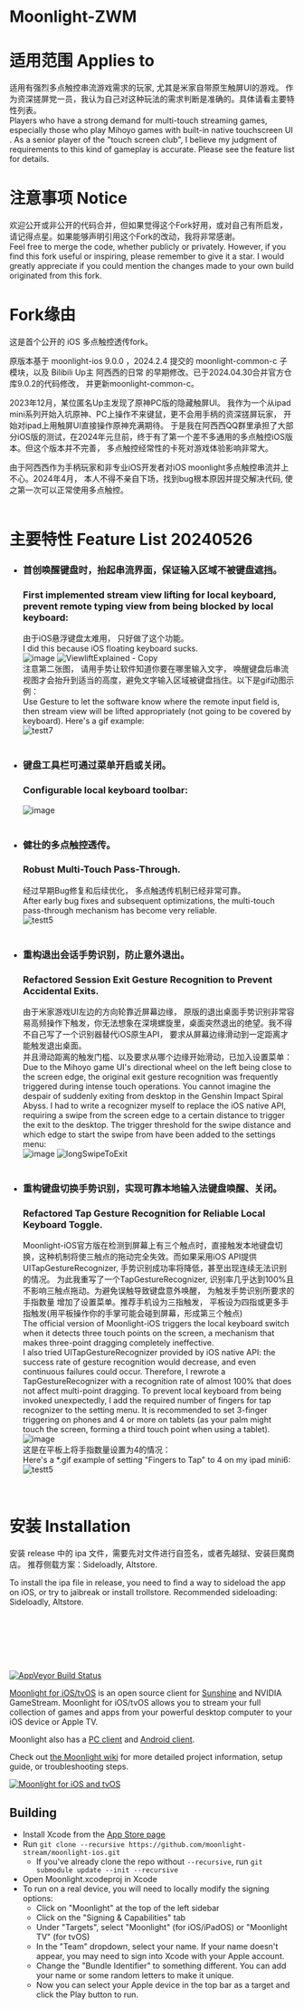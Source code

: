 # Moonlight-ZWM

# 适用范围 Applies to

适用有强烈多点触控串流游戏需求的玩家, 尤其是米家自带原生触屏UI的游戏。 作为资深搓屏党一员，我认为自己对这种玩法的需求判断是准确的。具体请看主要特性列表。 <br>
Players who have a strong demand for multi-touch streaming games, especially those who play Mihoyo games with built-in native touchscreen UI . As a senior player of the "touch screen club", I believe my judgment of  requirements to this kind of gameplay is accurate. Please see the feature list for details.
 <br>

# 注意事项 Notice
欢迎公开或非公开的代码合并，但如果觉得这个Fork好用，或对自己有所启发， 请记得点星。如果能够声明引用这个Fork的改动，我将非常感谢。<br>
Feel free to merge the code, whether publicly or privately. However, if you find this fork useful or inspiring, please remember to give it a star. I would greatly appreciate if you could mention the changes made to your own build originated from this fork.
 <br>

# Fork缘由

这是首个公开的 iOS 多点触控透传fork。

原版本基于 moonlight-ios 9.0.0 ，2024.2.4 提交的 moonlight-common-c 子模块，以及 Bilibili Up主 阿西西的日常 的早期修改。已于2024.04.30合并官方仓库9.0.2的代码修改， 并更新moonlight-common-c。 

2023年12月，某位匿名Up主发现了原神PC版的隐藏触屏UI。 我作为一个从ipad mini系列开始入坑原神、PC上操作不来键鼠，更不会用手柄的资深搓屏玩家， 开始对ipad上用触屏UI直接操作原神充满期待。
于是我在阿西西QQ群里承担了大部分iOS版的测试，在2024年元旦前，终于有了第一个差不多通用的多点触控iOS版本。但这个版本并不完善， 多点触控经常性的卡死对游戏体验影响非常大。

由于阿西西作为手柄玩家和非专业iOS开发者对iOS moonlight多点触控串流并上不心。2024年4月， 本人不得不亲自下场，找到bug根本原因并提交解决代码, 使之第一次可以正常使用多点触控。
<br>
<br>

# 主要特性 Feature List 20240526

- ### 首创唤醒键盘时，抬起串流界面，保证输入区域不被键盘遮挡。
  ### First implemented stream view lifting for local keyboard, prevent remote typing view from being blocked by local keyboard:
  由于iOS悬浮键盘太难用， 只好做了这个功能。<br>
  I did this because iOS floating keyboard sucks.<br>
  ![image](https://github.com/TrueZhuangJia/moonlight-ios-NativeMultiTouchPassthrough/assets/78474576/e1ac15d4-b4ef-4abd-9d25-13159a9ff4d4)
  ![ViewliftExplained - Copy](https://github.com/TrueZhuangJia/moonlight-ios-NativeMultiTouchPassthrough/assets/78474576/54ecd367-3ebb-43a1-95bb-358e3a9ccc54)
  <br> 注意第二张图， 请用手势让软件知道你要在哪里输入文字， 唤醒键盘后串流视图才会抬升到适当的高度，避免文字输入区域被键盘挡住。以下是gif动图示例： <br> Use Gesture to let the software know where the remote input field is, then stream view will be lifted appropriately (not going to be covered by keyboard). Here's a gif example: <br>
  ![testt7](https://github.com/TrueZhuangJia/moonlight-ios-NativeMultiTouchPassthrough/assets/78474576/6230c225-1296-4be0-b64d-8980fce649c3)
   <br><br>


- ### 键盘工具栏可通过菜单开启或关闭。
  ### Configurable local keyboard toolbar:
  ![image](https://github.com/TrueZhuangJia/moonlight-ios-NativeMultiTouchPassthrough/assets/78474576/88a2eca7-dbbc-46c8-a60e-065a7f44b9fa)
   <br><br>

 
- ### 健壮的多点触控透传。
  ### Robust Multi-Touch Pass-Through.
   经过早期Bug修复和后续优化， 多点触透传机制已经非常可靠。
   <br>After early bug fixes and subsequent optimizations, the multi-touch pass-through mechanism has become very reliable.<br>
![testt5](https://github.com/TrueZhuangJia/moonlight-ios-NativeMultiTouchPassthrough/assets/78474576/46af86e8-ef69-4923-a36b-0a7b54856b22)
   <br><br>



- ### 重构退出会话手势识别，防止意外退出。
  ### Refactored Session Exit Gesture Recognition to Prevent Accidental Exits.
   由于米家游戏UI左边的方向轮靠近屏幕边缘， 原版的退出桌面手势识别非常容易高频操作下触发，你无法想象在深境螺旋里，桌面突然退出的绝望。我不得不自己写了一个识别器替代iOS原生API， 要求从屏幕边缘滑动到一定距离才能触发退出桌面。<br>
   并且滑动距离的触发门槛、以及要求从哪个边缘开始滑动，已加入设置菜单：
   <br> Due to the Mihoyo game UI's directional wheel on the left being close to the screen edge, the original exit gesture recognition was frequently triggered during intense touch operations. You cannot imagine the despair of suddenly exiting from desktop in the Genshin Impact Spiral Abyss. I had to write a recognizer myself to replace the iOS native API, requiring a swipe from the screen edge to a certain distance to trigger the exit to the desktop. The trigger threshold for the swipe distance and which edge to start the swipe from have been added to the settings menu: <br>
![image](https://github.com/TrueZhuangJia/moonlight-ios-NativeMultiTouchPassthrough/assets/78474576/b2fec7b0-c82a-4bca-aec2-0620f5185b2e)
![longSwipeToExit](https://github.com/TrueZhuangJia/moonlight-ios-NativeMultiTouchPassthrough/assets/78474576/a177b3e6-9b28-4274-b1b9-e4011a8caf86)
   <br><br>



- ### 重构键盘切换手势识别，实现可靠本地输入法键盘唤醒、关闭。
  ### Refactored Tap Gesture Recognition for Reliable Local Keyboard Toggle.
   Moonlight-iOS官方版在检测到屏幕上有三个触点时，直接触发本地键盘切换，这种机制将使三触点的拖动完全失效。而如果采用iOS API提供UITapGestureRecognizer, 手势识别成功率将降低，甚至出现连续无法识别的情况。
   为此我重写了一个TapGestureRecognizer, 识别率几乎达到100%且不影响三触点拖动。为避免误触导致键盘意外唤醒， 为触发手势识别所要求的手指数量 增加了设置菜单。推荐手机设为三指触发， 平板设为四指或更多手指触发(用平板操作你的手掌可能会碰到屏幕，形成第三个触点)
   <br>
   The official version of Moonlight-iOS triggers the local keyboard switch when it detects three touch points on the screen, a mechanism that makes three-point dragging completely ineffective. <br> I also tried  UITapGestureRecognizer provided by iOS native API: the success rate of gesture recognition would decrease, and even continuous failures could occur. Therefore, I rewrote a TapGestureRecognizer with a recognition rate of almost 100% that does not affect multi-point dragging.
   To prevent local keyboard from being invoked unexpectedly, I add the required number of fingers for tap recognizer to the setting menu. It is recommended to set 3-finger triggering on phones and 4 or more on tablets (as your palm might touch the screen, forming a third touch point when using a tablet).
   ![image](https://github.com/TrueZhuangJia/moonlight-ios-NativeMultiTouchPassthrough/assets/78474576/6d62fa86-5f89-42e2-8504-456bef04ba4c)
   <br> 这是在平板上将手指数量设置为4的情况：
   <br>Here's a *.gif example of setting "Fingers to Tap" to 4 on my ipad mini6: <br>
   ![testt5](https://github.com/TrueZhuangJia/moonlight-ios-NativeMultiTouchPassthrough/assets/78474576/747854af-d2aa-467c-9c94-eb07bdf52868)
<br>

# 安装 Installation

安装 release 中的 ipa 文件，需要先对文件进行自签名，或者先越狱、安装巨魔商店。 
推荐侧载方案：Sideloadly, Altstore.

To install the ipa file in release, you need to find a way to sideload the app on iOS, or try to jaibreak or install trollstore.
Recommended sideloading: Sideloadly, Altstore.




<br><br><br><br><br>

[![AppVeyor Build Status](https://ci.appveyor.com/api/projects/status/kwv8vpwr457lqn25/branch/master?svg=true)](https://ci.appveyor.com/project/cgutman/moonlight-ios/branch/master)

[Moonlight for iOS/tvOS](https://moonlight-stream.org) is an open source client for [Sunshine](https://github.com/LizardByte/Sunshine) and NVIDIA GameStream. Moonlight for iOS/tvOS allows you to stream your full collection of games and apps from your powerful desktop computer to your iOS device or Apple TV.

Moonlight also has a [PC client](https://github.com/moonlight-stream/moonlight-qt) and [Android client](https://github.com/moonlight-stream/moonlight-android).

Check out [the Moonlight wiki](https://github.com/moonlight-stream/moonlight-docs/wiki) for more detailed project information, setup guide, or troubleshooting steps.

[![Moonlight for iOS and tvOS](https://moonlight-stream.org/images/App_Store_Badge_135x40.svg)](https://apps.apple.com/us/app/moonlight-game-streaming/id1000551566)

## Building
* Install Xcode from the [App Store page](https://apps.apple.com/us/app/xcode/id497799835)
* Run `git clone --recursive https://github.com/moonlight-stream/moonlight-ios.git`
  *  If you've already clone the repo without `--recursive`, run `git submodule update --init --recursive`
* Open Moonlight.xcodeproj in Xcode
* To run on a real device, you will need to locally modify the signing options:
    * Click on "Moonlight" at the top of the left sidebar
    * Click on the "Signing & Capabilities" tab
    * Under "Targets", select "Moonlight" (for iOS/iPadOS) or "Moonlight TV" (for tvOS)
    * In the "Team" dropdown, select your name. If your name doesn't appear, you may need to sign into Xcode with your Apple account.
    * Change the "Bundle Identifier" to something different. You can add your name or some random letters to make it unique.
    * Now you can select your Apple device in the top bar as a target and click the Play button to run.
